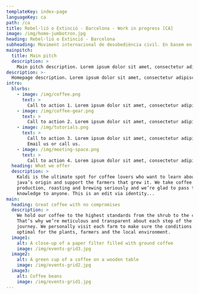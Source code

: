 ```yaml
---
templateKey: index-page
languageKey: ca
path: /ca
title: Rebel·lió o Extinció - Barcelona - Work in progress [CA]
image: /img/home-jumbotron.jpg
heading: Rebel·lió o Extinció - Barcelona
subheading: Moviment internacional de desobediència civil. En basem en l'acció directa no violenta.
mainpitch:
  title: Main pitch
  description: >
    Main pitch description. Lorem ipsum dolor sit amet, consectetur adipiscing elit, sed do eiusmod tempor incididunt ut labore et dolore magna aliqua. Ut enim ad minim veniam, quis nostrud exercitation ullamco laboris nisi ut aliquip ex ea commodo consequat. Duis aute irure dolor in reprehenderit in voluptate velit esse cillum dolore eu fugiat nulla pariatur.
description: >-
  Homepage description. Lorem ipsum dolor sit amet, consectetur adipiscing elit, sed do eiusmod tempor incididunt ut labore et dolore magna aliqua. Ut enim ad minim veniam, quis nostrud exercitation ullamco laboris nisi ut aliquip ex ea commodo consequat. Duis aute irure dolor in reprehenderit in voluptate velit esse cillum dolore eu fugiat nulla pariatur.
intro:
  blurbs:
    - image: /img/coffee.png
      text: >
        Call to action 1. Lorem ipsum dolor sit amet, consectetur adipiscing elit, sed do eiusmod tempor incididunt ut labore et dolore magna aliqua. Ut enim ad minim veniam, quis nostrud exercitation ullamco laboris nisi ut aliquip ex ea commodo consequat.
    - image: /img/coffee-gear.png
      text: >
        Call to action 2. Lorem ipsum dolor sit amet, consectetur adipiscing elit, sed do eiusmod tempor incididunt ut labore et dolore magna aliqua.
    - image: /img/tutorials.png
      text: >
        Call to action 3. Lorem ipsum dolor sit amet, consectetur adipiscing elit, sed do eiusmod tempor incididunt ut labore et dolore magna aliqua. Ut enim ad minim veniam, quis nostrud exercitation ullamco laboris nisi ut aliquip ex ea commodo consequat.
        Email us or call us.
    - image: /img/meeting-space.png
      text: >
        Call to action 4. Lorem ipsum dolor sit amet, consectetur adipiscing elit, sed do eiusmod tempor incididunt ut labore et dolore magna aliqua. Ut enim ad minim veniam, quis nostrud exercitation ullamco laboris nisi ut aliquip ex ea commodo consequat.
  heading: What we offer
  description: >
    Kaldi is the ultimate spot for coffee lovers who want to learn about their
    java’s origin and support the farmers that grew it. We take coffee
    production, roasting and brewing seriously and we’re glad to pass that
    knowledge to anyone. This is an edit via identity...
main:
  heading: Great coffee with no compromises
  description: >
    We hold our coffee to the highest standards from the shrub to the cup.
    That’s why we’re meticulous and transparent about each step of the coffee’s
    journey. We personally visit each farm to make sure the conditions are
    optimal for the plants, farmers and the local environment.
  image1:
    alt: A close-up of a paper filter filled with ground coffee
    image: /img/events-grid3.jpg
  image2:
    alt: A green cup of a coffee on a wooden table
    image: /img/events-grid2.jpg
  image3:
    alt: Coffee beans
    image: /img/events-grid1.jpg
---
```

